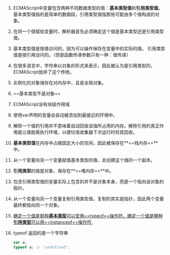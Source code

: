 1. ECMAScript中变量包含两种不同数据类型的值：**基本类型值**和**引用类型值**。基本类型值指的是简单的数据段，引用类型值指那些可能由多个值构成的对象。

2. 在将一个值赋给变量时，解析器首先必须确定这个值是基本类型还是引用类型值。

3. 基本类型值是按值访问的，因为可以操作保存在变量中的实际的值。 引用类型值是按引用访问的。（但是函数传递参数只有一种：值传递）

4. 在很多语言中，字符串以对象的形式来表示，因此被认为是引用类型的，ECMAScript放弃了这个传统。
5. 实例化的对象储存在对内存中，且是全局对象。
6. ==基本类型不是对象==
7. ECMAScript没有块级作用域
8. 使用var声明的变量会自动被添加到最接近的环境中。
9. 解除一个值的引用并不意味着自动回收该值所占用的内存。解除引用的真正作用是让值脱离执行环境，以便垃圾收集器下次运行时将其回收。
10. **基本类型值**在内存中占据固定大小的空间，因此被保存在**==栈内存==**中。
11. 从一个变量向另一个变量赋值基本类型的值，会创建这个值的一个副本。
12. **引用类型**的值是对象，保存在**==堆内存==**中。
13. 包含引用类型值的变量实际上包含的并不是对象本身，而是一个指向该对象的指针。
14. 从一个变量向另一个变量复制引用类型值，复制的其实是指针，因此两个变量最终都指向同一个对象。
15. <u>确定一个值是那种**基本类型**可以受用==typeof==操作符，确定一个值是哪种**引用类型**可以用==instanceof==操作符.</u>
16. typeof 返回的是一个字符串
    ```js
    var a;
    typeof a; // "undefined";
    ```
